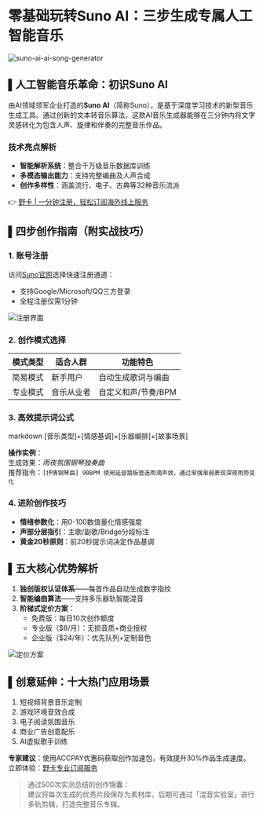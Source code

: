 # 零基础玩转Suno AI：三步生成专属人工智能音乐

![suno-ai-ai-song-generator](https://bbtdd.com/wp-content/uploads/img/916342166838514.webp)

## ▌人工智能音乐革命：初识Suno AI

由AI领域领军企业打造的**Suno AI**（简称Suno），是基于深度学习技术的新型音乐生成工具。通过创新的文本转音乐算法，这款AI音乐生成器能够在三分钟内将文字灵感转化为包含人声、旋律和伴奏的完整音乐作品。

### 技术亮点解析
- **智能解析系统**：整合千万级音乐数据库训练
- **多模态输出能力**：支持完整编曲及人声合成
- **创作多样性**：涵盖流行、电子、古典等32种音乐流派

👉 [野卡 | 一分钟注册，轻松订阅海外线上服务](https://bbtdd.com/yeka)

## ▌四步创作指南（附实战技巧）

### 1. 账号注册
访问[Suno官网](https://bbtdd.com/yeka)选择快速注册通道：
- 支持Google/Microsoft/QQ三方登录
- 全程注册仅需1分钟

![注册界面](https://bbtdd.com/wp-content/uploads/img/88355974022.webp)

### 2. 创作模式选择
| 模式类型 | 适合人群 | 功能特色 |
|---------|---------|---------|
| 简易模式 | 新手用户 | 自动生成歌词与编曲 |
| 专业模式 | 音乐从业者 | 自定义和声/节奏/BPM |

### 3. 高效提示词公式
markdown
[音乐类型]+[情感基调]+[乐器编排]+[故事场景]

**操作实例**：  
生成效果：*雨夜氛围钢琴独奏曲*  
推荐指令：`[抒情钢琴曲] 90BPM 使用延音踏板营造雨滴声效，通过渐强渐弱表现深夜雨势变化`

### 4. 进阶创作技巧
- **情绪参数化**：用0-100数值量化情感强度
- **声部分层指引**：主歌/副歌/Bridge分段标注
- **黄金20秒原则**：前20秒提示词决定作品基调

## ▌五大核心优势解析
1. **独创版权认证体系**——每首作品自动生成数字指纹
2. **智能编曲算法**——支持多乐器轨智能混音
3. **阶梯式定价方案**：
   - 免费版：每日10次创作额度
   - 专业版（$8/月）：无损音质+商业授权
   - 企业版（$24/年）：优先队列+定制音色

![定价方案](https://bbtdd.com/wp-content/uploads/img/68011638472.webp)

## ▌创意延伸：十大热门应用场景
1. 短视频背景音乐定制
2. 游戏环境音效合成
3. 电子阅读氛围音乐
4. 商业广告创意配乐
5. AI虚拟歌手训练

**专家建议**：使用ACCPAY优惠码获取创作加速包，有效提升30%作品生成速度。立即体验：[野卡专业订阅服务](https://bbtdd.com/yeka)

> 通过500次实测总结的创作锦囊：  
> 建议将每次生成的优秀片段保存为素材库，后期可通过「混音实验室」进行多轨剪辑，打造完整音乐专辑。